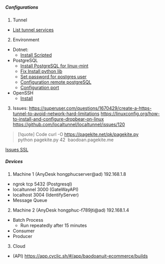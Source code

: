 ##### Configurations
1) Tunnel
- [List tunnel services](https://github.com/anderspitman/awesome-tunneling)
2) Environment
- Dotnet: 
     - [Install Scripted](https://learn.microsoft.com/en-us/dotnet/core/install/linux)
- PostgreSQL
     - [Install PostgreSQL for linux-mint](https://www.tecmint.com/install-postgresql-with-pgadmin4-on-linux-mint/)
     - [Fix Install python lib](https://stackoverflow.com/questions/75137717/eventlet-dns-python-attribute-error-module-dns-rdtypes-has-no-attribute-any)
     - [Set password for postgres user](https://stackoverflow.com/questions/12720967/how-can-i-change-a-postgresql-user-password)
     - [Configuration remote postgreSQL](https://blog.logrocket.com/setting-up-a-remote-postgres-database-server-on-ubuntu-18-04/)
     - [Configuration port](https://www.project-open.com/en/howto-postgresql-port-secure-remote-access)
- OpenSSH
     - [Install](https://linuxhint.com/enable-ssh-linux-mint/)


3) Issues:
https://superuser.com/questions/1670429/create-a-https-tunnel-to-avoid-network-hard-limitations
https://linuxconfig.org/how-to-install-and-configure-dropbear-on-linux
https://github.com/localtunnel/localtunnel/issues/120

> [!quote] Code
curl -O https://pagekite.net/pk/pagekite.py  
python pagekite.py 42  baodoan.pagekite.me



[Issues SSL](https://stackoverflow.com/questions/52540899/disabling-certificate-check-in-grpc-tls)

##### Devices

1) Machine 1 (AnyDesk hongphucserver@ad) 192.168.1.8
- ngrok tcp 5432 (Postgresql) 
- localtunnel 3000 (GateWayAPI)
- localhost 3004 (IdentifyServer)
- Message Queue
2) Machine 2 (AnyDesk hongphuc-f789jti@ad) 192.168.1.4
- Batch Process
	- Run repeatedly after 15 minutes
- Consumer
- Producer
3) Cloud
- (API) https://app.cyclic.sh/#/app/baodoanuit-ecommerce/builds

